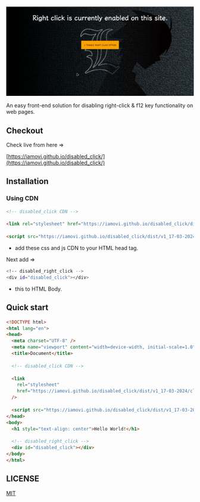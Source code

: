 ![banner](banner.gif)

An easy front-end solution for disabling right-click & f12 key functionality on web pages.

## Checkout

Check live from here =>

[https://iamovi.github.io/disabled_click/](https://iamovi.github.io/disabled_click/)

## Installation

### Using CDN

```html
<!-- disabled_click CDN -->

<link rel="stylesheet" href="https://iamovi.github.io/disabled_click/dist/v1_17-03-2024/click_box.css">

<script src="https://iamovi.github.io/disabled_click/dist/v1_17-03-2024/v2_disabled-f2/disabled2.js"></script>
```

- add these css and js CDN to your HTML head tag.

Next add =>

```bash
<!-- disabled_right_click -->
<div id="disabled_click"></div>
```

- this to HTML Body.

## Quick start
  
  ```html
<!DOCTYPE html>
<html lang="en">
  <head>
    <meta charset="UTF-8" />
    <meta name="viewport" content="width=device-width, initial-scale=1.0" />
    <title>Document</title>

    <!-- disabled_click CDN -->

    <link
      rel="stylesheet"
      href="https://iamovi.github.io/disabled_click/dist/v1_17-03-2024/click_box.css"
    />

    <script src="https://iamovi.github.io/disabled_click/dist/v1_17-03-2024/v2_disabled-f2/disabled2.js"></script>
  </head>
  <body>
    <h1 style="text-align: center">Hello World!</h1>

    <!-- disabled_right_click -->
    <div id="disabled_click"></div>
  </body>
</html>
```

## LICENSE

[MIT](LICENSE)